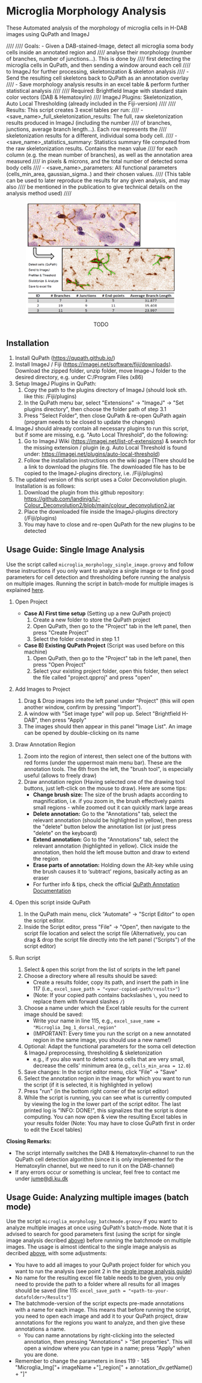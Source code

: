 # Microglia Morphology Analysis


These Automated analysis of the morphology of microglia cells in H-DAB images using QuPath and ImageJ


////
//// Goals:   	- Given a DAB-stained-Image, detect all microglia soma body cells inside an annotated region and
////              analyse their morphology (number of branches, number of junctions...). This is done by 
////              first detecting the microglia cells in QuPath, and then sending a window around each cell
////              to ImageJ for further processing, skeletonization & skeleton analysis
////            - Send the resulting cell skeletons back to QuPath as an annotation overlay 
////            - Save morphology analysis results in an excel table & perform further statistical analysis
////
//// Required:  Brightfield Image with standard stain color vectors (DAB & Hematoxylin)
////            ImageJ Plugins: Skeletonization, Auto Local Thresholding (already included in the Fiji-version)
////
//// Results: This script creates 3 excel tables per run:
////          - <save_name>_full_skeletonization_results: The full, raw skeletonization results produced in ImageJ (including the number
////                                                       of branches, junctions, average branch length...). Each row represents the
////                                                       skeletonization results for a different, individual soma body cell.
////          - <save_name>_statistics_summary: Statistics summary file computed from the raw skeletonization results. Contains the mean value
////                                            for each column (e.g. the mean number of branches), as well as the annotation area measured
////                                            in pixels & microns, and the total number of detected soma body cells
////          - <save_name>_parameters: All functional parameters (cells_min_area, gaussian_sigma..) and their chosen values.
////                                    (This table can be used to later reproduce the results for any given analysis, and may also
////                                    be mentioned in the publication to give technical details on the analysis method used)
////


<div style="text-align: center;">
    <img src="results_figure.png" width="400"/>
    <p>TODO</p>
</div>

## Installation

1. Install QuPath (https://qupath.github.io/)
2. Install ImageJ / Fiji (https://imagej.net/software/fiji/downloads). Download the zipped folder, unzip folder, move Image-J folder to the desired directory, e.g. under C:/Program Files (x86)
3. Setup ImageJ Plugins in QuPath:
    1. Copy the path to the plugins directory of ImageJ (should look sth. like this: <Path-to-Fiji-installation>/Fiji/plugins)
    2. In the QuPath menu bar, select "Extensions" -> "ImageJ" -> "Set plugins directory", then choose the folder path of step 3.1
    3. Press "Select Folder", then close QuPath & re-open QuPath again (program needs to be closed to update the changes)
4. ImageJ should already contain all necessary plugins to run this script, but if some are missing, e.g. "Auto Local Threshold", do the following:
    1. Go to ImageJ Wiki (https://imagej.net/list-of-extensions) & search for the missing extension / plugin (e.g. Auto Local Threshold is found under: https://imagej.net/plugins/auto-local-threshold)
    2. Follow the installation instructions on the wiki page (There should be a link to download the plugins file. The downloaded file has to be copied to the  ImageJ-plugins directory, i.e. <Path-to-Fiji-installation>/Fiji/plugins)
5. The updated version of this script uses a Color Deconvolution plugin. Installation is as follows:
    1. Download the plugin from this github repository: https://github.com/landinig/IJ-Colour_Deconvolution2/blob/main/colour_deconvolution2.jar
    2. Place the downloaded file inside the ImageJ-plugins directory (<Path-to-Fiji-installation>/Fiji/plugins)
    3. You may have to close and re-open QuPath for the new plugins to be detected


## Usage Guide: Single Image Analysis
Use the script called `microglia_morphology_single_image.groovy` and follow these instructions if you only want to analyze a single image or to find good parameters for cell detection and thresholding before running the analysis on multiple images. Running the script in batch-mode for multiple images is explained
 [here](#usage-guide-analyze-multiple-images-batch-mode).

1. Open Project
    - **Case A) First time setup** (Setting up a new QuPath project)
        1. Create a new folder to store the QuPath project
        2. Open QuPath, then go to the "Project" tab in the left panel, then press "Create Project"
        3. Select the folder created in step 1.1
    - **Case B) Existing QuPath Project** (Script was used before on this machine)
        1. Open QuPath, then go to the "Project" tab in the left panel, then press "Open Project"
        2. Select your existing project folder, open this folder, then select the file called "project.qpproj" and press "open"

2. Add Images to Project
    1. Drag & Drop images into the left panel under "Project" (this will open another window, confirm by pressing "Import").
    2. A window with "Set image type" will pop up. Select "Brightfield H-DAB", then press "Apply"
    3. The images should then appear in this panel "Image List". An image can be opened by double-clicking on its name

3. Draw Annotation Region
    1. Zoom into the region of interest, then select one of the buttons with red forms (under the uppermost main menu bar). These are the annotation tools. The 6th from the left, the "brush tool", is especially useful (allows to freely draw)
    2. Draw annotation region (Having selected one of the drawing tool buttons, just left-click on the mouse to draw). Here are some tips:
        - **Change brush size:** The size of the brush adapts according to magnification, i.e. if you zoom in, the brush effectively paints small regions - while zoomed out it can quickly mark large areas
        - **Delete annotation:** Go to the "Annotations" tab, select the relevant annotation (should be highlighted in yellow), then press the "delete" button below the annotation list (or just press "delete" on the keyboard)
        - **Extend annotation:** Go to the "Annotations" tab, select the relevant annotation (highlighted in yellow). Click inside the annotation, then hold the left mouse button and draw to extend the region
        - **Erase parts of annotation:** Holding down the Alt-key while using the brush causes it to ‘subtract’ regions, basically acting as an eraser
        - For further info & tips, check the official [QuPath Annotation Documentation](https://qupath.readthedocs.io/en/0.3/docs/starting/annotating.html)

4. Open this script inside QuPath
    1. In the QuPath main menu, click "Automate" -> "Script Editor" to open the script editor.
    2. Inside the Script editor, press "File" -> "Open", then navigate to the script file location and select the script file (Alternatively, you can drag & drop the script file directly into the left panel ("Scripts") of the script editor)

5. Run script
    1. Select & open this script from the list of scripts in the left panel
    2. Choose a directory where all results should be saved:
        - Create a results folder, copy its path, and insert the path in line 117 (i.e., `excel_save_path = "<your-copied-path/results>"`)
        - (Note: If your copied path contains backslashes `\`, you need to replace them with forward slashes `/`)
    3. Choose a name under which the Excel table results for the current image should be saved:
        - Write your name in line 115, e.g., `excel_save_name = "Microglia_Img_1_dorsal_region"`
        - (IMPORTANT: Every time you run the script on a new annotated region in the same image, you should use a new name!)
    4. Optional: Adapt the functional parameters for the soma cell detection & ImageJ preprocessing, thresholding & skeletonization
        - e.g., if you also want to detect soma cells that are very small, decrease the cells' minimum area (e.g., `cells_min_area = 12.0`)
    5. Save changes: In the script editor menu, click "File" -> "Save"
    6. Select the annotation region in the image for which you want to run the script (if it is selected, it is highlighted in yellow)
    7. Press "run" (in the bottom right corner of the script editor)
    8. While the script is running, you can see what is currently computed by viewing the log in the lower part of the script editor. The last printed log is "INFO: DONE!", this signalizes that the script is done computing. You can now open & view the resulting Excel tables in your results folder (Note: You may have to close QuPath first in order to edit the Excel tables)


**Closing Remarks:**
- The script internally switches the DAB & Hematoxylin-channel to run the QuPath cell detection algorithm (since it is only implemented for the Hematoxylin channel, but we need to run it on the DAB-channel)
- If any errors occur or something is unclear, feel free to contact me under jume@di.ku.dk


## Usage Guide: Analyzing multiple images (batch mode)
Use the script `microglia_morphology_batchmode.groovy` if you want to analyze multiple images at once using QuPath's batch-mode. Note that it is advised to search for good parameters first (using the script for single image analysis decribed [above](#usage-guide-single-image-analysis)) before running the batchmode on multiple images.
The usage is almost identical to the single image analysis as decribed [above](#usage-guide-single-image-analysis), with some adjustments:

- You have to add all images to your QuPath project folder for which you want to run the analysis (see point 2 in the [single image analysis guide](#usage-guide-single-image-analysis))
- No name for the resulting excel file table needs to be given, you only need to provide the path to a folder where all results for all images should be saved (line 115: `excel_save_path = "<path-to-your-datafolder>/Results"`)
- The batchmode-version of the script expects pre-made annotations with a name for each image. This means that before running the script, you need to open each image and add it to your QuPath project, draw annotations for the regions you want to analyze, and then give these annotations a name. 
    - You can name annotations by right-clicking into the selected annotation, then pressing "Annotations" > "Set properties". This will open a window where you can type in a name; press "Apply" when you are done. 
- Remember to change the parameters in lines 119 - 145
"Microglia_Img["+ imageName +"]_region[" + annotation_dv.getName() + "]"